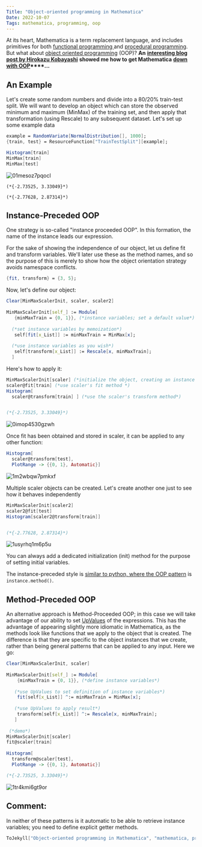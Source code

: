 ```yaml
---
Title: "Object-oriented programming in Mathematica"
Date: 2022-10-07
Tags: mathematica, programming, oop
---
```


At its heart, Mathematica is a term replacement language, and includes primitives for both [functional programming ](http://reference.wolfram.com/language/guide/FunctionalProgramming.html) and [procedural programming](http://reference.wolfram.com/language/guide/ProceduralProgramming.html). But what about [object oriented programming](https://en.wikipedia.org/wiki/Object-oriented_programming) (OOP)?  **An** **[interesting blog post by Hirokazu Kobayashi](https://community.wolfram.com/groups/-/m/t/1796848)** **showed me how to get Mathematica** **[down with OOP](https://en.wikipedia.org/wiki/O.P.P._(song))****...**

## An Example

Let's create some random numbers and divide into a 80/20% train-test split.  We will want to develop an object which can store the observed minimum and maximum (MinMax) of the training set, and then apply that transformation (using Rescale) to any subsequent dataset.  Let's set up some example data

```mathematica
example = RandomVariate[NormalDistribution[], 1000];
{train, test} = ResourceFunction["TrainTestSplit"][example];
```

```mathematica
Histogram[train]
MinMax[train]
MinMax[test]
```

![01mesoz7pqocl](/blog/images/2022/10/7/01mesoz7pqocl.png)

```
(*{-2.73525, 3.33049}*)

(*{-2.77628, 2.87314}*)
```

## Instance-Preceded OOP

One strategy is so-called "instance proceeded OOP".  In this formation, the name of the instance leads our expression.

For the sake of showing the independence of our object, let us define fit and transform variables.  We'll later use these as the method names, and so the purpose of this is merely to show how the object orientation strategy avoids namespace conflicts.

```mathematica
{fit, transform} = {3, 5};
```

Now, let's define our object:

```mathematica
Clear[MinMaxScalerInit, scaler, scaler2] 
 
MinMaxScalerInit[self_] := Module[
   {minMaxTrain = {0, 1}}, (*instance variables; set a default value*)
   
  (*set instance variables by memoization*) 
   self[fit[x_List]] := minMaxTrain = MinMax[x]; 
   
  (*use instance variables as you wish*) 
   self[transform[x_List]] := Rescale[x, minMaxTrain]; 
  ]
```

Here's how to apply it:

```mathematica
MinMaxScalerInit[scaler] (*initialize the object, creating an instance `scaler` *)
scaler@fit[train] (*use scaler's fit method *)
Histogram[  
  scaler@transform[train] ] (*use the scaler's transform method*)


(*{-2.73525, 3.33049}*)
```

![0imop4530gzwh](/blog/images/2022/10/7/0imop4530gzwh.png)

Once fit has been obtained and stored in scaler, it can be applied to any other function:

```mathematica
Histogram[
  scaler@transform[test], 
  PlotRange -> {{0, 1}, Automatic}]
```

![1m2wbqw7pmkxf](/blog/images/2022/10/7/1m2wbqw7pmkxf.png)

Multiple scaler objects can be created.  Let's create another one just to see how it behaves independently

```mathematica
MinMaxScalerInit[scaler2]
scaler2@fit[test]
Histogram[scaler2@transform[train]]


(*{-2.77628, 2.87314}*)
```

![1usyrhq1m6p5u](/blog/images/2022/10/7/1usyrhq1m6p5u.png)

You can always add a dedicated initialization (init) method for the purpose of setting initial variables.

The instance-preceded style is [similar to python, where the OOP pattern](https://www.w3schools.com/python/python_classes.asp) is `instance.method()`.  

## Method-Preceded OOP

An alternative approach is Method-Proceeded OOP; in this case we will take advantage of our ability to set [UpValues](https://mathematica.stackexchange.com/questions/96/what-is-the-distinction-between-downvalues-upvalues-subvalues-and-ownvalues) of the expressions.  This has the advantage of appearing slightly more idiomatic in Mathematica, as the methods look like functions that we apply to the object that is created.  The difference is that they are specific to the object instances that we create, rather than being general patterns that can be applied to any input.  Here we go:

```mathematica
Clear[MinMaxScalerInit, scaler] 
 
MinMaxScalerInit[self_] := Module[
    {minMaxTrain = {0, 1}}, (*define instance variables*)
    
   (*use UpValues to set definition of instance variables*) 
    fit[self[x_List]] ^:= minMaxTrain = MinMax[x]; 
    
   (*use UpValues to apply result*) 
    transform[self[x_List]] ^:= Rescale[x, minMaxTrain]; 
   ] 
  
 (*demo*)
MinMaxScalerInit[scaler]
fit@scaler[train] 
 
Histogram[
  transform@scaler[test], 
  PlotRange -> {{0, 1}, Automatic}]

(*{-2.73525, 3.33049}*)
```

![1tr4kmi6gt9or](/blog/images/2022/10/7/1tr4kmi6gt9or.png)

## Comment:

In neither of these patterns is it automatic to be able to retrieve instance variables; you need to define explicit getter methods.

```mathematica
ToJekyll["Object-oriented programming in Mathematica", "mathematica, programming, oop"]
```
